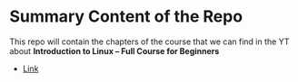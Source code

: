 # Summary Content of the Repo

This repo will contain the chapters of the course that we can find in the YT about **Introduction to Linux – Full Course for Beginners**
 - [Link](https://www.youtube.com/watch?v=sWbUDq4S6Y8)
